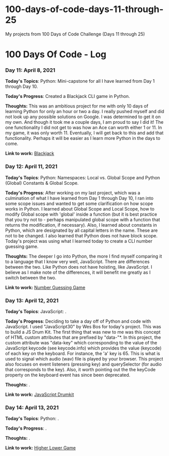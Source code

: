 # 100-days-of-code-days-11-through-25

My projects from 100 Days of Code Challenge (Days 11 through 25)

# 100 Days Of Code - Log

### Day 11: April 8, 2021

**Today's Topics**: Python: Mini-capstone for all I have learned from Day 1 through Day 10.

**Today's Progress**: Created a Blackjack CLI game in Python.

**Thoughts:** This was an ambitious project for me with only 10 days of learning Python for only an hour or two a day. I really pushed myself and did not look up any possible solutions on Google. I was determined to get it on my own. And though it took me a couple days, I am proud to say I did it! The one functionality I did not get to was how an Ace can worth either 1 or 11. In my game, it was only worth 11. Eventually, I will get back to this and add that functionality. Perhaps it will be easier as I learn more Python in the days to come.

**Link to work:** [Blackjack](https://replit.com/@matthewmjm/Blackjack#main.py)

### Day 12: April 11, 2021

**Today's Topics**: Python: Namespaces: Local vs. Global Scope and Python (Global) Constants & Global Scope.

**Today's Progress**: After working on my last project, which was a culmination of what I have learned from Day 1 through Day 10, I ran into some scope issues and wanted to get some clarification on how scope works in Python. I learned about Global Scope and Local Scope, how to modify Global scope with 'global' inside a function (but it is best practice that you try not to - perhaps manipulated global scope with a function that returns the modification, if necessary). Also, I learned about constants in Python, which are designated by all capital letters in the name. These are not to be changed. I also learned that Python does not have block scope. Today's project was using what I learned today to create a CLI number guessing game.

**Thoughts:** The deeper I go into Python, the more I find myself comparing it to a language that I know very well, JavaScript. There are differences between the two. Like Python does not have hoisting, like JavaScript. I believe as I make note of the differences, it will benefit me greatly as I switch between the two.

**Link to work:** [Number Guessing Game](https://replit.com/@matthewmjm/Number-Guessing-Game#main.py)

### Day 13: April 12, 2021

**Today's Topics**: JavaScript: .

**Today's Progress**: Deciding to take a day off of Python and code with JavaScript. I used "JavaScript30" by Wes Bos for today's project. This was to build a JS Drum Kit. The first thing that was new to me was this concept of HTML custom attributes that are prefixed by "data-"\*. In this project, the custom attribute was "data-key" which corresponding to the value of the JavaScript keycode (see keycode.info) which provides the value (keycode) of each key on the keyboard. For instance, the 'a' key is 65. This is what is used to signal which audio (wav) file is played by your browser. This project also focuses on event listeners (pressing key) and querySelector (for audio that corresponds to the key). Also, it worth pointing out the the keyCode property on the keyboard event has since been deprecated.

**Thoughts:** .

**Link to work:** [JavaScript Drumkit](https://replit.com/@matthewmjm/XXX-XXX#main.py)

### Day 14: April 13, 2021

**Today's Topics**: Python: .

**Today's Progress**: .

**Thoughts:** .

**Link to work:** [Higher Lower Game](https://replit.com/@matthewmjm/Higher-Lower-Game#main.py)
